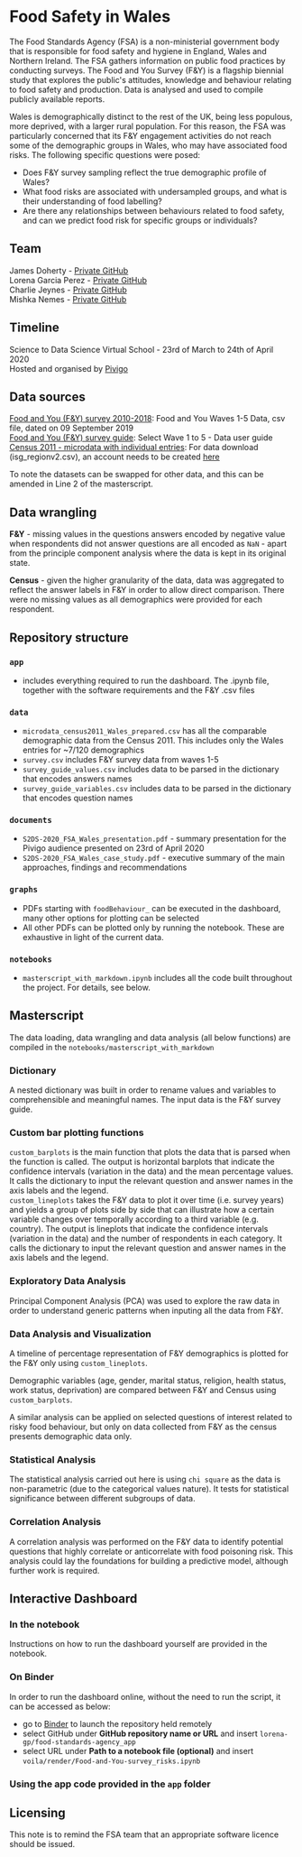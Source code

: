 # Food Safety in Wales 


The Food Standards Agency (FSA) is a non-ministerial government body that is responsible for food safety and hygiene in England, Wales and Northern Ireland. The FSA gathers information on public food practices by conducting surveys. The Food and You Survey (F&Y) is a flagship biennial study that explores the public's attitudes, knowledge and behaviour relating to food safety and production. Data is analysed and used to compile publicly available reports. 

Wales is demographically distinct to the rest of the UK, being less populous, more deprived, with a larger rural population. For this reason, the FSA was particularly concerned that its F&Y engagement activities do not reach some of the demographic groups in Wales, who may have associated food risks. The following specific questions were posed: 

* Does F&Y survey sampling reflect the true demographic profile of Wales? 
* What food risks are associated with undersampled groups, and what is their understanding of food labelling? 
* Are there any relationships between behaviours related to food safety, and can we predict food risk for specific groups or individuals?


## Team

James Doherty - [Private GitHub](https://github.com/jimmyd83) \
Lorena Garcia Perez - [Private GitHub](https://github.com/lorena-gp) \
Charlie Jeynes - [Private GitHub](https://github.com/charliejeynes) \
Mishka Nemes - [Private GitHub](https://github.com/mihaelanemes) 


## Timeline

Science to Data Science Virtual School - 23rd of March to 24th of April 2020 \
Hosted and organised by [Pivigo](https://www.pivigo.com/)

## Data sources

[Food and You (F&Y) survey 2010-2018](https://data.gov.uk/dataset/6cae91e7-a5aa-45b4-880d-29b3b7ea93b0/food-and-you-wave-five): Food and You Waves 1-5 Data, csv file, dated on 09 September 2019 \
[Food and You (F&Y) survey guide](https://data.food.gov.uk/catalog/datasets/3f3ad1b7-8cf3-444b-abbf-f784ea4551e1): Select Wave 1 to 5 - Data user guide \
[Census 2011 - microdata with individual entries](https://www.ons.gov.uk/census/2011census/2011censusdata/censusmicrodata/securemicrodata): For data download (isg_regionv2.csv), an account needs to be created [here](https://www.ukdataservice.ac.uk/get-data/how-to-access/registration)


To note the datasets can be swapped for other data, and this can be amended in Line 2 of the masterscript.

## Data wrangling 

**F&Y** - missing values in the questions answers encoded by negative value when respondents did not answer questions are all encoded as `NaN`  - apart from the principle component analysis where the data is kept in its original state.  

**Census** - given the higher granularity of the data, data was aggregated to reflect the answer labels in F&Y in order to allow direct comparison. There were no missing values as all demographics were provided for each respondent.


## Repository structure

### `app`
* includes everything required to run the dashboard. The .ipynb file, together with the software requirements and the F&Y .csv files 

### `data`
*  `microdata_census2011_Wales_prepared.csv` has all the comparable demographic data from the Census 2011. This includes only the Wales entries for ~7/120 demographics
*  `survey.csv` includes F&Y survey data from waves 1-5
*  `survey_guide_values.csv` includes data to be parsed in the dictionary that encodes answers names 
*  `survey_guide_variables.csv` includes data to be parsed in the dictionary that encodes question names 

### `documents`
* `S2DS-2020_FSA_Wales_presentation.pdf` - summary presentation for the Pivigo audience presented on 23rd of April 2020
* `S2DS-2020_FSA_Wales_case_study.pdf` - executive summary of the main approaches, findings and recommendations 

### `graphs`
* PDFs starting with `foodBehaviour_` can be executed in the dashboard, many other options for plotting can be selected
* All other PDFs can be plotted only by running the notebook. These are exhaustive in light of the current data.

### `notebooks` 
* `masterscript_with_markdown.ipynb` includes all the code built throughout the project. For details, see below.



## Masterscript

The data loading, data wrangling and data analysis (all below functions) are compiled in the `notebooks/masterscript_with_markdown`

### Dictionary 

A nested dictionary was built in order to rename values and variables to comprehensible and meaningful names. The input data is the F&Y survey guide.

### Custom bar plotting functions

`custom_barplots` is the main function that plots the data that is parsed when the function is called. The output is horizontal barplots that indicate the confidence intervals (variation in the data) and the mean percentage values. It calls the dictionary to input the relevant question and answer names in the axis labels and the legend. \
`custom_lineplots` takes the F&Y data to plot it over time (i.e. survey years) and yields a group of plots side by side that can illustrate how a certain variable changes over temporally according to a third variable (e.g. country). The output is  lineplots that indicate the confidence intervals (variation in the data) and the number of respondents in each category. It calls the dictionary to input the relevant question and answer names in the axis labels and the legend. 



### Exploratory Data Analysis

Principal Component Analysis (PCA) was used to explore the raw data in order to understand generic patterns when inputing all the data from F&Y.


### Data Analysis and Visualization

A timeline of percentage representation of F&Y demographics is plotted for the F&Y only using `custom_lineplots`. 

Demographic variables (age, gender, marital status, religion, health status, work status, deprivation) are compared between F&Y and Census using `custom_barplots`. 

A similar analysis can be applied on selected questions of interest related to risky food behaviour, but only on data collected from F&Y as the census presents demographic data only.
 

### Statistical Analysis

The statistical analysis carried out here is using `chi square` as the data is non-parametric (due to the categorical values nature). It tests for statistical significance between different subgroups of data.

### Correlation Analysis

A correlation analysis was performed on the F&Y data to identify potential questions that highly correlate or anticorrelate with food poisoning risk. This analysis could lay the foundations for building a predictive model, although further work is required.

## Interactive Dashboard


### In the notebook

Instructions on how to run the dashboard yourself are provided in the notebook. 

### On Binder 

In order to run the dashboard online, without the need to run the script, it can be accessed as below:
* go to [Binder](https://mybinder.org/) to launch the repository held remotely 
* select GitHub under __GitHub repository name or URL__ and insert `lorena-gp/food-standards-agency_app`
* select URL under __Path to a notebook file (optional)__ and insert `voila/render/Food-and-You-survey_risks.ipynb`

### Using the app code provided in the `app` folder

## Licensing

This note is to remind the FSA team that an appropriate software licence should be issued. 
